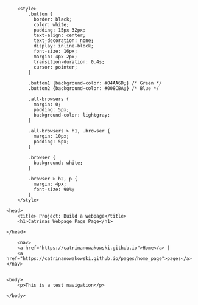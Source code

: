 <html>

		<style>
			.button {
			  border: black;
			  color: white;
			  padding: 15px 32px;
			  text-align: center;
			  text-decoration: none;
			  display: inline-block;
			  font-size: 16px;
			  margin: 4px 2px;
			  transition-duration: 0.4s;
			  cursor: pointer;
			}

			.button1 {background-color: #04AA6D;} /* Green */
			.button2 {background-color: #008CBA;} /* Blue */

			.all-browsers {
			  margin: 0;
			  padding: 5px;
			  background-color: lightgray;
			}

			.all-browsers > h1, .browser {
			  margin: 10px;
			  padding: 5px;
			}

			.browser {
			  background: white;
			}

			.browser > h2, p {
			  margin: 4px;
			  font-size: 90%;
			}
		</style>

	<head>
		<title> Project: Build a webpage</title>
		<h1>Catrinas Webpage Page Page</h1>

	</head>		

		<nav>
		<a href="https://catrinanowakowski.github.io">Home</a> | 
		<a href="https://catrinanowakowski.github.io/pages/home_page">pages</a>
	</nav>


	<body>
		<p>This is a test navigation</p>

	</body>
</html>